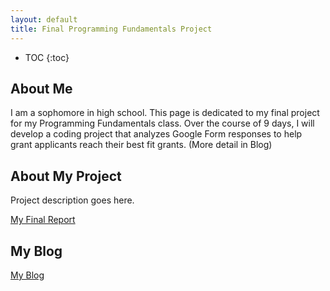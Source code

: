 ```yaml
---
layout: default
title: Final Programming Fundamentals Project
---
```


* TOC
{:toc}

## About Me

I am a sophomore in high school. This page is dedicated to my final project for my Programming Fundamentals class. Over the course of 9 days, I will develop a coding project that analyzes Google Form responses to help grant applicants reach their best fit grants. (More detail in Blog)

## About My Project

Project description goes here.

[My Final Report](files/finalreport.pdf)

## My Blog

[My Blog](blog.html)
